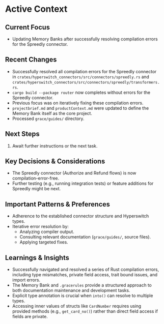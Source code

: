 # Active Context

## Current Focus

- Updating Memory Banks after successfully resolving compilation errors for the Spreedly connector.

## Recent Changes

- Successfully resolved all compilation errors for the Spreedly connector in `crates/hyperswitch_connectors/src/connectors/spreedly.rs` and `crates/hyperswitch_connectors/src/connectors/spreedly/transformers.rs`.
- `cargo build --package router` now completes without errors for the Spreedly connector.
- Previous focus was on iteratively fixing these compilation errors.
- `projectbrief.md` and `productContext.md` were updated to define the Memory Bank itself as the core project.
- Processed `grace/guides/` directory.

## Next Steps

1.  Await further instructions or the next task.

## Key Decisions & Considerations

- The Spreedly connector (Authorize and Refund flows) is now compilation-error-free.
- Further testing (e.g., running integration tests) or feature additions for Spreedly might be next.

## Important Patterns & Preferences

- Adherence to the established connector structure and Hyperswitch types.
- Iterative error resolution by:
    - Analyzing compiler output.
    - Consulting relevant documentation (`grace/guides/`, source files).
    - Applying targeted fixes.

## Learnings & Insights

- Successfully navigated and resolved a series of Rust compilation errors, including type mismatches, private field access, trait bound issues, and import errors.
- The Memory Bank and `.gracerules` provide a structured approach to both documentation maintenance and development tasks.
- Explicit type annotation is crucial when `into()` can resolve to multiple types.
- Accessing inner values of structs like `CardNumber` requires using provided methods (e.g., `get_card_no()`) rather than direct field access if fields are private.
